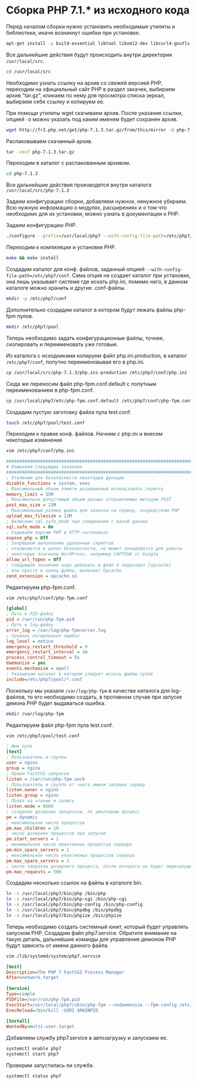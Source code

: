 # Сборка PHP 7.1.* из исходного кода

Перед началом сборки нужно установить необходимые утилиты и библиотеки, иначе возникнут ошибки при установке.

```bash
apt-get install -y build-essential libtool libxml2-dev libcurl4-gnutls-dev libwebp-dev libjpeg-dev libpng12-dev libxpm-dev libfreetype6-dev libbz2-dev pkg-config libssl-dev
```

Все дальнейшие действия будут происходить внутри директории `/usr/local/src`.

```bash
cd /usr/local/src
```

Необходимо узнать ссылку на архив со свежей версией PHP, переходим на официальный сайт PHP в раздел закачек, выбираем архив "tar.gz", кликаем по нему для просмотра списка зеркал, выбираем себе ссылку и копируем ее.

При помощи утилиты wget скачиваем архив. После указания ссылки, опцией `-О` можно указать под каким именем будет сохранен архив.

```bash
wget http://fr2.php.net/get/php-7.1.3.tar.gz/from/this/mirror -O php-7.1.3.tar.gz
```

Распаковываем скачанный архив.

```bash
tar -zxvf php-7.1.3.tar.gz
```

Переходим в каталог с распакованным архивом.

```bash
cd php-7.1.3
```

Все дальнейшие действия производятся внутри каталога `/usr/local/src/php-7.1.3`

Задаем конфигурацию сборки, добавляем нужное, ненужное убираем. Всю нужную информацию о модулях, расширениях и о том что необходимо для их установки, можно узнать в документации к PHP.

Задаем конфигурацию PHP.

```bash
./configure --prefix=/usr/local/php7 --with-config-file-path=/etc/php7/conf --with-fpm-user=nginx --with-fpm-group=nginx --enable-fpm --enable-mysqlnd --enable-mbstring --enable-sockets --enable-opcache --enable-zip --disable-phar --disable-ipv6 --with-openssl --with-zlib --with-curl --with-gd --with-jpeg-dir=/usr --with-png-dir=/usr --with-webp-dir=/usr --with-xpm-dir=/usr --with-freetype-dir=/usr --with-mysql-sock=/var/run/mysqld/mysqld.sock --with-mysqli=mysqlnd --with-bz2 --without-sqlite3 --without-pdo-sqlite --without-pear
```

Переходим к компиляции и установке PHP.

```bash
make && make install
```

Создадим каталог для конф. файлов, заданный опцией `--with-config-file-path=/etc/php7/conf`. Сама опция не создает каталог при установке, она лишь указывает системе где искать php.ini, помимо него, в данном каталоге можно хранить и другие .conf-файлы.

```bash
mkdir -p /etc/php7/conf
```

Дополнительно создадим каталог в котором будут лежать файлы php-fpm пулов.

```bash
mkdir /etc/php7/pool
```

Теперь необходимо задать конфигурационные файлы, точнее, скопировать и переименовать уже готовые.

Из каталога с исходниками копируем файл php.ini.production, в каталог `/etc/php7/conf`, попутно переименовывая его в php.ini.

```bash
cp /usr/local/src/php-7.1.3/php.ini-production /etc/php7/conf/php.ini
```

Сюда же переносим файл php-fpm.conf.default с попутным переименованием в php-fpm.conf.

```bash
cp /usr/local/php7/etc/php-fpm.conf.default /etc/php7/conf/php-fpm.conf
```

Создадим пустую заготовку файла пула test.conf.

```bash
touch /etc/php7/pool/test.conf
```

Переходим к правке конф. файлов. Начнем с php.ini и внесем некоторые изменения

```bash
vim /etc/php7/conf/php.ini
```

```ini
######################################################################################
# Изменяем следующие значения
######################################################################################
; Отключим для безопасности некоторые функции
disable_functions = system, exec
; Максимальный объем памяти разрешенный использовать скрипту
memory_limit = 15M
; Максимально допустимый объем данных отправляемых методом POST
post_max_size = 13M
; Максимальный размер файла для закачки на сервер, посредством PHP
upload_max_filesize = 12M
; Включаем sql.safe_mode при соединении с базой данных 
sql.safe_mode = On
; Скрываем версию PHP в HTTP-заголовках
expose_php = Off
; Запрещаем выполнение удаленных скриптов
; отключается в целях безопасности, но может понадобится для работы
; некоторых плагинов WordPress, например CAPTCHA от Google
allow_url_fopen = Off
; следующее значение надо добавить в файл в подраздел [opcache]
; или просто в конец файла, включает Opcache
zend_extension = opcache.so
```

Редактируем php-fpm.conf.

```bash
vim /etc/php7/conf/php-fpm.conf
```

```ini
[global]
; Путь к PID-файлу
pid = /var/run/php-fpm.pid
; Путь к log-файлу
error_log = /var/log/php-fpm/error.log
; Уровень логирования ошибок
log_level = notice
emergency_restart_threshold = 0
emergency_restart_interval = 1m
process_control_timeout = 5s
daemonize = yes
events.mechanism = epoll
; Указываем каталог в котором следует искать файлы пулов
include=/etc/php7/pool/*.conf
```

Поскольку мы указали `/var/log/php-fpm` в качестве каталога для log-файлов, то его необходимо создать, в противном случае при запуске демона PHP будет выдаваться ошибка.

```bash
mkdir /var/log/php-fpm
```

Редактируем файл php-fpm пула test.conf.

```bash
vim /etc/php7/pool/test.conf
```

```ini
; Имя пула
[test]
; Пользователь и группа
user = nginx
group = nginx
; Прием FastCGI-запросов
listen = /var/run/php-fpm.sock
; Пользователь и группа от чьего имени запущен сервер
listen.owner = nginx
listen.group = nginx
; Права на чтение и запись
listen.mode = 0660
; создание дочерних процессов, по умолчанию dynamic
pm = dynamic
; максимальное число процессов
pm.max_children = 10
; число дочерних процессов при запуске
pm.start_servers = 1
; минимальное число неактивных процессов сервера
pm.min_spare_servers = 1
; максимальное число неактивных процессов сервера	
pm.max_spare_servers = 3
; число запросов дочернего процесса, после которого он будет перезапущен
pm.max_requests = 500
```

Создадим несколько ссылок на файлы в каталоге bin.

```bash
ln -s /usr/local/php7/bin/php /bin/php
ln -s /usr/local/php7/bin/php-cgi /bin/php-cgi
ln -s /usr/local/php7/bin/php-config /bin/php-config
ln -s /usr/local/php7/bin/phpdbg /bin/phpdbg
ln -s /usr/local/php7/bin/phpize /bin/phpize
```

Теперь необходимо создать системный юнит, который будет управлять запуском PHP. Создадим файл php7.service. Обратите внимание на такую деталь, дальнейшие команды для управления демоном PHP будут зависеть от имени данного файла.

```bash
vim /lib/systemd/system/php7.service
```

```ini
[Unit]
Description=The PHP 7 FastCGI Process Manager
After=network.target
 
[Service]
Type=simple
PIDFile=/var/run/php-fpm.pid
ExecStart=/usr/local/php7/sbin/php-fpm --nodaemonize --fpm-config /etc/php7/conf/php-fpm.conf
ExecReload=/bin/kill -USR2 $MAINPID
 
[Install]
WantedBy=multi-user.target
```

Добавляем службу php7.service в автозагрузку и запускаем ее.

```bash
systemctl enable php7
systemctl start php7
```

Проверим запустилась ли служба.

```bash
systemctl status php7
```